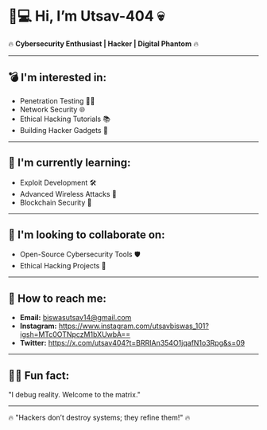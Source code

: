 # 👾💻 Hi, I’m **Utsav-404** 💀

🔥 **Cybersecurity Enthusiast | Hacker | Digital Phantom** 🔥

---

## 💣 I'm interested in:
- Penetration Testing 🕵️‍♂️  
- Network Security 🌐  
- Ethical Hacking Tutorials 📚  
- Building Hacker Gadgets 🔧  

---

## 🚀 I'm currently learning:
- Exploit Development 🛠️  
- Advanced Wireless Attacks 📡  
- Blockchain Security 🧩  

---

## 🤝 I'm looking to collaborate on:
- Open-Source Cybersecurity Tools 🛡️  
- Ethical Hacking Projects 💾  

---

## 📡 How to reach me:
- **Email:** biswasutsav14@gmail.com  
- **Instagram:** https://www.instagram.com/utsavbiswas_101?igsh=MTc0OTNpczM1bXUwbA==  
- **Twitter:** https://x.com/utsav404?t=BRRIAn354O1jqafN1o3Rpg&s=09
---

## 🕵️‍♂️ Fun fact:
"I debug reality. Welcome to the matrix."

---

🔥 "Hackers don’t destroy systems; they refine them!" 🔥
                                                                                                                    

<!---
Utsav-404/Utsav-404 is a ✨ special ✨ repository because its `README.md` (this file) appears on your GitHub profile.
You can click the Preview link to take a look at your changes.
--->
                                                                                           
